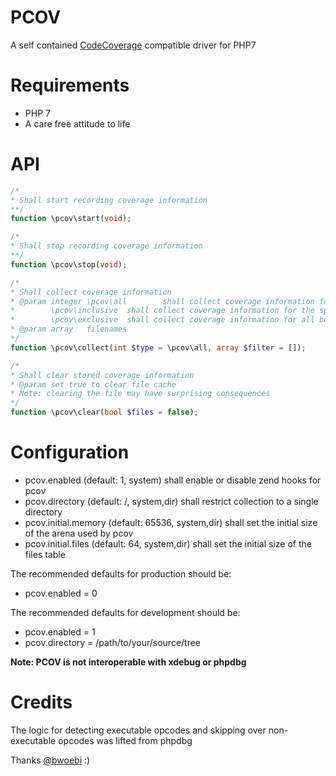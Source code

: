 PCOV
====

A self contained [CodeCoverage](https://github.com/sebastianbergmann/php-code-coverage) compatible driver for PHP7

Requirements
============

  * PHP 7
  * A care free attitude to life

API
===

```php
/*
* Shall start recording coverage information
**/
function \pcov\start(void);

/*
* Shall stop recording coverage information
**/
function \pcov\stop(void);

/*
* Shall collect coverage information
* @param integer \pcov\all        shall collect coverage information for all files
*		 \pcov\inclusive  shall collect coverage information for the specified files
*		 \pcov\exclusive  shall collect coverage information for all but the specified files
* @param array   filenames
*/
function \pcov\collect(int $type = \pcov\all, array $filter = []);

/*
* Shall clear stored coverage information
* @param set true to clear file cache
* Note: clearing the file may have surprising consequences
*/
function \pcov\clear(bool $files = false);
```

Configuration
=============

  * pcov.enabled          (default: 1, system)             shall enable or disable zend hooks for pcov
  * pcov.directory        (default: /, system,dir)         shall restrict collection to a single directory
  * pcov.initial.memory   (default: 65536, system,dir)     shall set the initial size of the arena used by pcov
  * pcov.initial.files    (default: 64, system,dir)        shall set the initial size of the files table

The recommended defaults for production should be:

  * pcov.enabled = 0

The recommended defaults for development should be:

  * pcov.enabled = 1
  * pcov.directory = /path/to/your/source/tree

__Note: PCOV is not interoperable with xdebug or phpdbg__

Credits
=======

The logic for detecting executable opcodes and skipping over non-executable opcodes was lifted from phpdbg

Thanks [@bwoebi](https://github.com/bwoebi) :)
